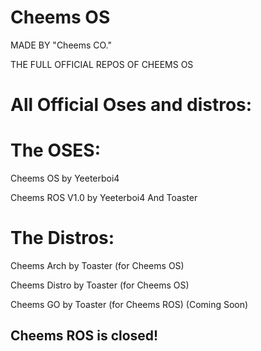 # Cheems OS

MADE BY "Cheems CO." 

THE FULL OFFICIAL REPOS OF CHEEMS OS

# All Official Oses and distros:

# The OSES:

  Cheems OS by Yeeterboi4
  
  Cheems ROS V1.0 by Yeeterboi4 And Toaster

# The Distros:

  Cheems Arch by Toaster (for Cheems OS)
  
  Cheems Distro by Toaster (for Cheems OS)
  
  Cheems GO by Toaster (for Cheems ROS) (Coming Soon)




## Cheems ROS is closed!
